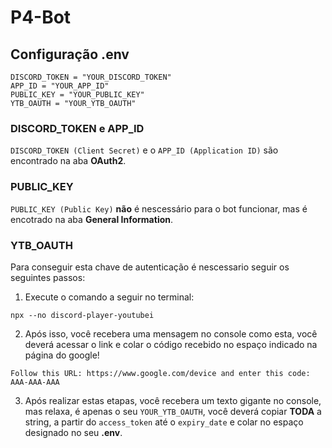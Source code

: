 # P4-Bot



## Configuração .env
```
DISCORD_TOKEN = "YOUR_DISCORD_TOKEN"  
APP_ID = "YOUR_APP_ID"  
PUBLIC_KEY = "YOUR_PUBLIC_KEY"  
YTB_OAUTH = "YOUR_YTB_OAUTH"
```


### DISCORD_TOKEN e APP_ID

`DISCORD_TOKEN (Client Secret)` e o `APP_ID (Application ID)` são encontrado na aba **OAuth2**.


### PUBLIC_KEY
`PUBLIC_KEY (Public Key)` **não** é nescessário para o bot funcionar, mas é encotrado na aba **General Information**.

### YTB_OAUTH
Para conseguir esta chave de autenticação é nescessario seguir os seguintes passos:

1.  Execute o comando a seguir no terminal:


   ```npx --no discord-player-youtubei```


2.  Após isso, você recebera uma mensagem no console como esta, você deverá acessar o link e colar o código recebido no espaço indicado na página do google!



   ```Follow this URL: https://www.google.com/device and enter this code: AAA-AAA-AAA```


3. Após realizar estas etapas, você recebera um texto gigante no console, mas relaxa, é apenas o seu `YOUR_YTB_OAUTH`, você deverá copiar **TODA** a string, a partir do `access_token` até o `expiry_date` e colar no espaço designado no seu  **.env**.




